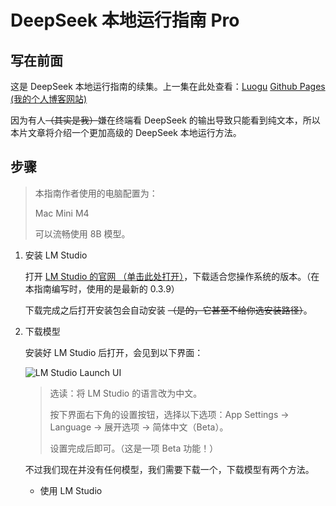 # DeepSeek 本地运行指南 Pro

## 写在前面

这是 DeepSeek 本地运行指南的续集。上一集在此处查看：[Luogu](https://www.luogu.com.cn/article/3qzn63pi) [Github Pages (我的个人博客网站)](https://hzx-dev.github.io/article/DeepSeek%20%E6%9C%AC%E5%9C%B0%E8%BF%90%E8%A1%8C%E6%8C%87%E5%8D%97.html)

因为有人~~（其实是我）~~嫌在终端看 DeepSeek 的输出导致只能看到纯文本，所以本片文章将介绍一个更加高级的 DeepSeek 本地运行方法。

## 步骤

> 本指南作者使用的电脑配置为：
>
> Mac Mini M4
> 
> 可以流畅使用 8B 模型。

1. 安装 LM Studio

   打开 [LM Studio 的官网 （单击此处打开）](https://lmstudio.ai/)，下载适合您操作系统的版本。（在本指南编写时，使用的是最新的 0.3.9）
   
   下载完成之后打开安装包会自动安装 ~~（是的，它甚至不给你选安装路径）~~。
   
2. 下载模型

   安装好 LM Studio 后打开，会见到以下界面：

   ![LM Studio Launch UI](https://cdn.luogu.com.cn/upload/image_hosting/weapj3o4.png)

   > 选读：将 LM Studio 的语言改为中文。
   >
   > 按下界面右下角的设置按钮，选择以下选项：App Settings -> Language -> 展开选项 -> 简体中文（Beta）。
   >
   > 设置完成后即可。（这是一项 Beta 功能！）

   不过我们现在并没有任何模型，我们需要下载一个，下载模型有两个方法。
   
   - 使用 LM Studio 


